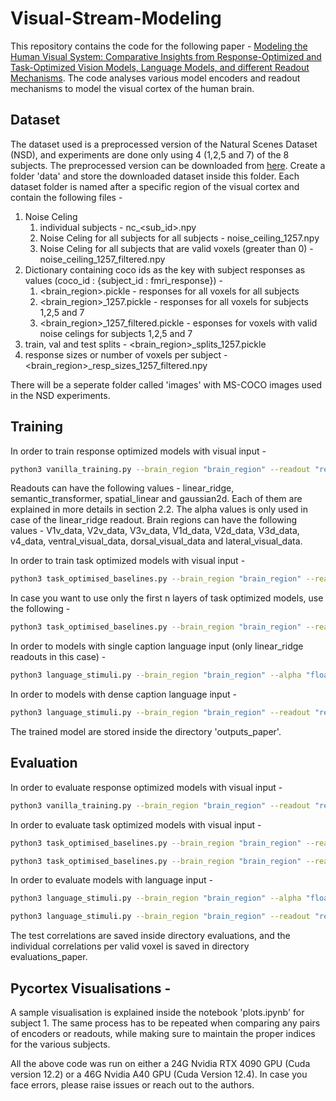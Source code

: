 # Visual-Stream-Modeling

This repository contains the code for the following paper - [Modeling the Human Visual System: Comparative Insights from Response-Optimized and Task-Optimized Vision Models, Language Models, and different Readout Mechanisms](https://arxiv.org/abs/2410.14031). The code analyses various model encoders and readout mechanisms to model the visual cortex of the human brain. 

## Dataset

The dataset used is a preprocessed version of the Natural Scenes Dataset (NSD), and experiments are done only using 4 (1,2,5 and 7) of the 8 subjects. The preprocessed version can be downloaded from [here](https://osf.io/wh35d/?view_only=202cd5926f094b2693095f744ffdafbc). Create a folder 'data' and store the downloaded dataset inside this folder. Each dataset folder is named after a specific region of the visual cortex and contain the following files - 

1. Noise Celing
   1. individual subjects - nc_<sub_id>.npy
   2. Noise Celing for all subjects for all subjects - noise_ceiling_1257.npy
   3. Noise Celing for all subjects that are valid voxels (greater than 0) - noise_ceiling_1257_filtered.npy
2. Dictionary containing coco ids as the key with subject responses as values (coco_id : {subject_id : fmri_response}) -
   1. <brain_region>.pickle - responses for all voxels for all subjects
   2. <brain_region>_1257.pickle - responses for all voxels for subjects 1,2,5 and 7
   3. <brain_region>_1257_filtered.pickle - esponses for voxels with valid noise celings for subjects 1,2,5 and 7
3. train, val and test splits - <brain_region>_splits_1257.pickle
4. response sizes or number of voxels per subject - <brain_region>_resp_sizes_1257_filtered.npy

There will be a seperate folder called 'images' with MS-COCO images used in the NSD experiments.

## Training

In order to train response optimized models with visual input - 

```bash
python3 vanilla_training.py --brain_region "brain_region" --readout "readout" --alpha "only_for_linear_ridge_regression_readouts"
```

Readouts can have the following values - linear_ridge, semantic_transformer, spatial_linear and gaussian2d. Each of them are explained in more details in section 2.2. The alpha values is only used in case of the linear_ridge readout. Brain regions can have the following values - V1v_data, V2v_data, V3v_data, V1d_data, V2d_data, V3d_data, v4_data, ventral_visual_data, dorsal_visual_data and lateral_visual_data.

In order to train task optimized models with visual input - 

```bash
python3 task_optimised_baselines.py --brain_region "brain_region" --readout "readout" --alpha "only_for_linear_ridge_regression_readouts" --task_optimised_model "resnet50 or alexnet"
```

In case you want to use only the first n layers of task optimized models, use the following - 

```bash
python3 task_optimised_baselines.py --brain_region "brain_region" --readout "readout" --alpha "only_for_linear_ridge_regression_readouts" --task_optimised_model "resnet50 or alexnet" --use_sub_layers --sub_layers n
```

In order to models with single caption language input (only linear_ridge readouts in this case) -

```bash
python3 language_stimuli.py --brain_region "brain_region" --alpha "float value" --llm_encoder "clip or mpnet" --training_type only_single_captions
```

In order to models with dense caption language input -

```bash
python3 language_stimuli.py --brain_region "brain_region" --readout "readout" --alpha "only_for_linear_ridge_regression_readouts" --llm_encoder "clip or mpnet" --training_type only_dense_captions
```
 The trained model are stored inside the directory 'outputs_paper'. 

## Evaluation

In order to evaluate response optimized models with visual input - 

```bash
python3 vanilla_training.py --brain_region "brain_region" --readout "readout" --alpha "only_for_linear_ridge_regression_readouts" --evaluate
```

In order to evaluate task optimized models with visual input - 

```bash
python3 task_optimised_baselines.py --brain_region "brain_region" --readout "readout" --alpha "only_for_linear_ridge_regression_readouts" --task_optimised_model "resnet50 or alexnet" --evaluate
```

```bash
python3 task_optimised_baselines.py --brain_region "brain_region" --readout "readout" --alpha "only_for_linear_ridge_regression_readouts" --task_optimised_model "resnet50 or alexnet" --use_sub_layers --sub_layers n --evaluate
```

In order to evaluate models with language input - 

```bash
python3 language_stimuli.py --brain_region "brain_region" --alpha "float value" --llm_encoder "clip or mpnet" --training_type only_single_captions --evaluate
```

```bash
python3 language_stimuli.py --brain_region "brain_region" --readout "readout" --alpha "only_for_linear_ridge_regression_readouts" --llm_encoder "clip or mpnet" --training_type only_dense_captions --evaluate
```

The test correlations are saved inside directory evaluations, and the individual correlations per valid voxel is saved in directory evaluations_paper.

## Pycortex Visualisations - 

A sample visualisation is explained inside the notebook 'plots.ipynb' for subject 1. The same process has to be repeated when comparing any pairs of encoders or readouts, while making sure to maintain the proper indices for the various subjects.

All the above code was run on either a 24G Nvidia RTX 4090 GPU (Cuda version 12.2) or a 46G Nvidia A40 GPU (Cuda Version 12.4). In case you face errors, please raise issues or reach out to the authors.
